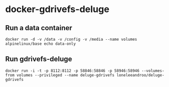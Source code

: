 docker-gdrivefs-deluge
======================

## Run a data container

```
docker run -d -v /data -v /config -v /media --name volumes alpinelinux/base echo data-only
```

## Run gdrivefs-deluge

```
docker run -i -t -p 8112:8112 -p 58846:58846 -p 58946:58946 --volumes-from volumes --privileged --name deluge-gdrivefs loneleeandroo/deluge-gdrivefs
```
